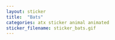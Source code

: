 ```yaml
---
layout: sticker
title:  "Bats"
categories: atx sticker animal animated
sticker_filename: sticker_bats.gif
---
```

